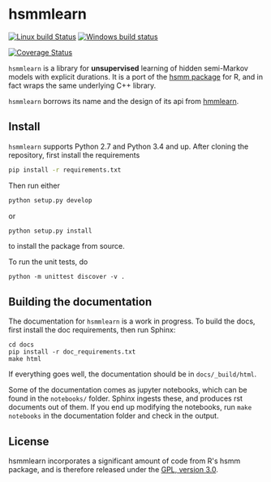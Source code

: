 hsmmlearn
=========

[![Linux build Status](https://travis-ci.org/jvkersch/hsmmlearn.svg?branch=master)](https://travis-ci.org/jvkersch/hsmmlearn)
[![Windows build status](https://ci.appveyor.com/api/projects/status/elnatei2kavchwg1/branch/master?svg=true)](https://ci.appveyor.com/project/jvkersch/hsmmlearn)

[![Coverage Status](https://coveralls.io/repos/github/jvkersch/hsmmlearn/badge.svg?branch=master)](https://coveralls.io/github/jvkersch/hsmmlearn?branch=master)

`hsmmlearn` is a library for **unsupervised** learning of hidden semi-Markov
models with explicit durations. It is a port of the
[hsmm package](https://cran.r-project.org/web/packages/hsmm/) for R, and in
fact wraps the same underlying C++ library.

`hsmmlearn` borrows its name and the design of its api from
[hmmlearn](http://hmmlearn.readthedocs.org/en/latest/).

Install
-------

`hsmmlearn` supports Python 2.7 and Python 3.4 and up. After cloning the
repository, first install the requirements
```bash
pip install -r requirements.txt
```
Then run either
```bash
python setup.py develop
```
or
```bash
python setup.py install
```
to install the package from source.

To run the unit tests, do
```console
python -m unittest discover -v .
```

Building the documentation
--------------------------

The documentation for `hsmmlearn` is a work in progress. To build the docs,
first install the doc requirements, then run Sphinx:
```console
cd docs
pip install -r doc_requirements.txt
make html
```
If everything goes well, the documentation should be in `docs/_build/html`.

Some of the documentation comes as jupyter notebooks, which can be found in the
`notebooks/` folder. Sphinx ingests these, and produces rst documents out of
them. If you end up modifying the notebooks, run `make notebooks` in the
documentation folder and check in the output.

License
-------

hsmmlearn incorporates a significant amount of code from R's hsmm package, and
is therefore released under the
[GPL, version 3.0](http://www.gnu.org/licenses/gpl-3.0.en.html).
